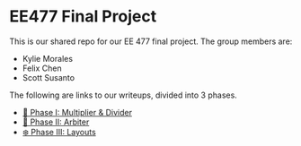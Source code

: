 # EE477 Final Project

This is our shared repo for our EE 477 final project. The group members are:
- Kylie Morales
- Felix Chen
- Scott Susanto

The following are links to our writeups, divided into 3 phases.
- [🍃 Phase I: Multiplier & Divider](https://ssusanto.notion.site/Phase-I-Multipliers-Dividers-bedfadab89c44d0e9526126a96b05838?pvs=4)
- [🍂 Phase II: Arbiter](https://ssusanto.notion.site/Phase-II-Arbiter-888c90408fa845dca80d346b966dd62b?pvs=4)
- [❄️ Phase III: Layouts](https://ssusanto.notion.site/Phase-III-Layouts-5f5c29b379c840fab5893386e821cb11?pvs=4)
